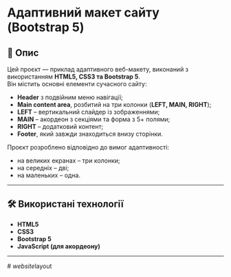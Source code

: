 # Адаптивний макет сайту (Bootstrap 5)

## 📌 Опис

Цей проєкт — приклад адаптивного веб-макету, виконаний з використанням **HTML5, CSS3 та Bootstrap 5**.  
Він містить основні елементи сучасного сайту:

- **Header** з подвійним меню навігації;
- **Main content area**, розбитий на три колонки (**LEFT, MAIN, RIGHT**);
- **LEFT** – вертикальний слайдер із зображеннями;
- **MAIN** – акордеон з секціями та форма з 5+ полями;
- **RIGHT** – додатковий контент;
- **Footer**, який завжди знаходиться внизу сторінки.

Проєкт розроблено відповідно до вимог адаптивності:

- на великих екранах – три колонки;
- на середніх – дві;
- на маленьких – одна.

---

## 🛠 Використані технології

- **HTML5**
- **CSS3**
- **Bootstrap 5**
- **JavaScript (для акордеону)**

---
#   _ w e b s i t e _ l a y o u t  
 